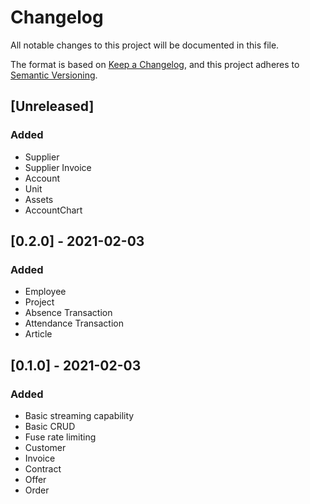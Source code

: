 # Changelog
All notable changes to this project will be documented in this file.

The format is based on [Keep a Changelog](https://keepachangelog.com/en/1.0.0/),
and this project adheres to [Semantic Versioning](https://semver.org/spec/v2.0.0.html).

## [Unreleased]
### Added
- Supplier
- Supplier Invoice
- Account
- Unit
- Assets
- AccountChart

## [0.2.0] - 2021-02-03
### Added
- Employee
- Project
- Absence Transaction
- Attendance Transaction
- Article

## [0.1.0] - 2021-02-03
### Added
- Basic streaming capability
- Basic CRUD
- Fuse rate limiting
- Customer
- Invoice
- Contract
- Offer
- Order
